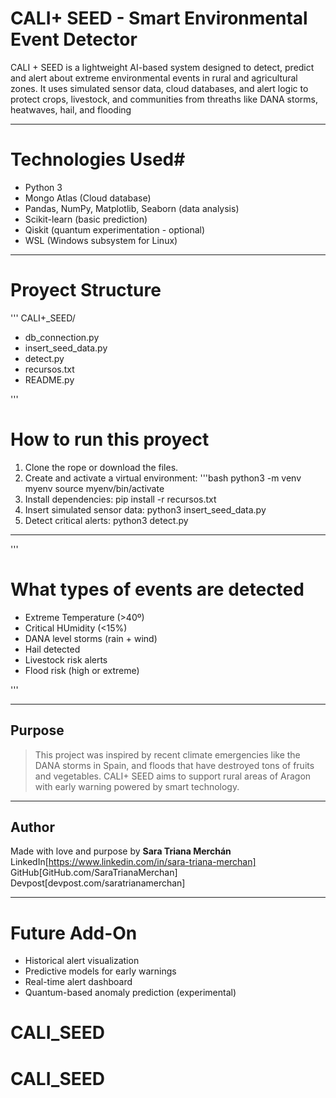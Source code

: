 # CALI+ SEED - Smart Environmental Event Detector

CALI + SEED is a lightweight AI-based system designed to detect, predict and alert about
extreme environmental events in rural and agricultural zones.
It uses simulated sensor data, cloud databases, and alert logic to protect crops, livestock, 
and communities from threaths like DANA storms, heatwaves, hail, and flooding

---

# Technologies Used#


- Python 3
- Mongo Atlas (Cloud database)
- Pandas, NumPy, Matplotlib, Seaborn (data analysis)
- Scikit-learn (basic prediction)
- Qiskit (quantum experimentation - optional)
- WSL (Windows subsystem for Linux)

---

# Proyect Structure

'''
CALI+_SEED/

- db_connection.py 
- insert_seed_data.py
- detect.py
- recursos.txt
- README.py

'''

# How to run this proyect

1. Clone the rope or download the files. 
2. Create and activate a virtual environment: 
 '''bash
 python3 -m venv myenv
 source myenv/bin/activate 
3. Install dependencies:
 pip install -r recursos.txt
4. Insert simulated sensor data:
 python3 insert_seed_data.py
5. Detect critical alerts:
 python3 detect.py


----

'''
# What types of events are detected 
- Extreme Temperature (>40º)
- Critical HUmidity (<15%)
- DANA level storms (rain + wind)
- Hail detected 
- Livestock risk alerts 
- Flood risk (high or extreme) 

'''

----

## Purpose 
> This project was inspired by recent climate emergencies like the DANA storms in Spain, and floods that have destroyed tons of fruits and vegetables.
> CALI+ SEED aims to support rural areas of Aragon with early warning powered by smart technology. 

----

## Author 

Made with love and purpose by **Sara Triana Merchán**
LinkedIn[https://www.linkedin.com/in/sara-triana-merchan]
GitHub[GitHub.com/SaraTrianaMerchan]
Devpost[devpost.com/saratrianamerchan]

----

# Future Add-On

- Historical alert visualization 
- Predictive models for early warnings 
- Real-time alert dashboard 
- Quantum-based anomaly prediction (experimental)































# CALI_SEED
# CALI_SEED
